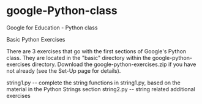 # google-Python-class
Google for Education - Python class


Basic Python Exercises

There are 3 exercises that go with the first sections of Google's Python class. They are located in the "basic" directory within the google-python-exercises directory. Download the google-python-exercises.zip if you have not already (see the Set-Up page for details).

string1.py -- complete the string functions in string1.py, based on the material in the Python Strings section 
string2.py -- string related additional exercises 



